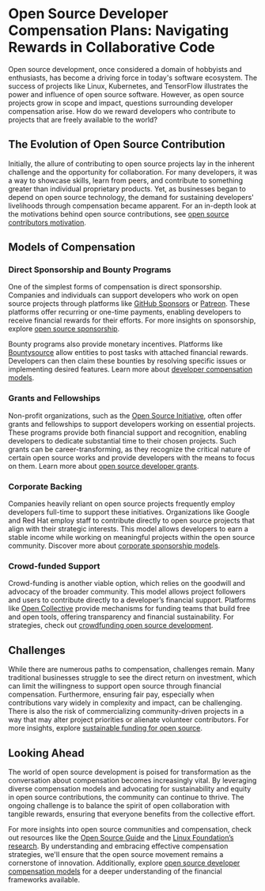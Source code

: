 # Open Source Developer Compensation Plans: Navigating Rewards in Collaborative Code

Open source development, once considered a domain of hobbyists and enthusiasts, has become a driving force in today's software ecosystem. The success of projects like Linux, Kubernetes, and TensorFlow illustrates the power and influence of open source software. However, as open source projects grow in scope and impact, questions surrounding developer compensation arise. How do we reward developers who contribute to projects that are freely available to the world?

## The Evolution of Open Source Contribution

Initially, the allure of contributing to open source projects lay in the inherent challenge and the opportunity for collaboration. For many developers, it was a way to showcase skills, learn from peers, and contribute to something greater than individual proprietary products. Yet, as businesses began to depend on open source technology, the demand for sustaining developers' livelihoods through compensation became apparent. For an in-depth look at the motivations behind open source contributions, see [open source contributors motivation](https://www.license-token.com/wiki/open-source-contributors-motivation).

## Models of Compensation

### Direct Sponsorship and Bounty Programs

One of the simplest forms of compensation is direct sponsorship. Companies and individuals can support developers who work on open source projects through platforms like [GitHub Sponsors](https://github.com/sponsors) or [Patreon](https://www.patreon.com/). These platforms offer recurring or one-time payments, enabling developers to receive financial rewards for their efforts. For more insights on sponsorship, explore [open source sponsorship](https://www.license-token.com/wiki/open-source-sponsorship).

Bounty programs also provide monetary incentives. Platforms like [Bountysource](https://www.bountysource.com/) allow entities to post tasks with attached financial rewards. Developers can then claim these bounties by resolving specific issues or implementing desired features. Learn more about [developer compensation models](https://www.license-token.com/wiki/developer-compensation-models).

### Grants and Fellowships

Non-profit organizations, such as the [Open Source Initiative](https://opensource.org/), often offer grants and fellowships to support developers working on essential projects. These programs provide both financial support and recognition, enabling developers to dedicate substantial time to their chosen projects. Such grants can be career-transforming, as they recognize the critical nature of certain open source works and provide developers with the means to focus on them. Learn more about [open source developer grants](https://www.license-token.com/wiki/open-source-developer-grants-overview).

### Corporate Backing

Companies heavily reliant on open source projects frequently employ developers full-time to support these initiatives. Organizations like Google and Red Hat employ staff to contribute directly to open source projects that align with their strategic interests. This model allows developers to earn a stable income while working on meaningful projects within the open source community. Discover more about [corporate sponsorship models](https://www.license-token.com/wiki/corporate-sponsorship-models).

### Crowd-funded Support

Crowd-funding is another viable option, which relies on the goodwill and advocacy of the broader community. This model allows project followers and users to contribute directly to a developer’s financial support. Platforms like [Open Collective](https://opencollective.com/) provide mechanisms for funding teams that build free and open tools, offering transparency and financial sustainability. For strategies, check out [crowdfunding open source development](https://www.license-token.com/wiki/crowdfunding-open-source-development).

## Challenges

While there are numerous paths to compensation, challenges remain. Many traditional businesses struggle to see the direct return on investment, which can limit the willingness to support open source through financial compensation. Furthermore, ensuring fair pay, especially when contributions vary widely in complexity and impact, can be challenging. There is also the risk of commercializing community-driven projects in a way that may alter project priorities or alienate volunteer contributors. For more insights, explore [sustainable funding for open source](https://www.license-token.com/wiki/sustainable-funding-for-open-source).

## Looking Ahead

The world of open source development is poised for transformation as the conversation about compensation becomes increasingly vital. By leveraging diverse compensation models and advocating for sustainability and equity in open source contributions, the community can continue to thrive. The ongoing challenge is to balance the spirit of open collaboration with tangible rewards, ensuring that everyone benefits from the collective effort.

For more insights into open source communities and compensation, check out resources like the [Open Source Guide](https://opensource.guide/) and the [Linux Foundation’s research](https://www.linuxfoundation.org/research). By understanding and embracing effective compensation strategies, we'll ensure that the open source movement remains a cornerstone of innovation. Additionally, explore [open source developer compensation models](https://www.license-token.com/wiki/open-source-developer-compensation-models) for a deeper understanding of the financial frameworks available.